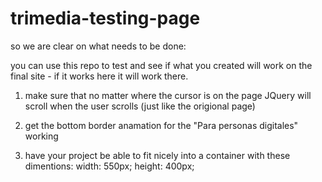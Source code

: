 # trimedia-testing-page
so we are clear on what needs to be done:

you can use this repo to test and see if what you created will work on the final site - if it works here it will work there.

1) make sure that no matter where the cursor is on the page JQuery will scroll when the user scrolls (just like the origional page)

2) get the bottom border anamation for the "Para personas digitales" working 

3) have your project be able to fit nicely into a container with these dimentions:
  width: 550px;
  height: 400px;
  
  

